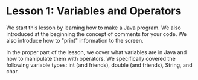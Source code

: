 # Lesson 1: Variables and Operators

We start this lesson by learning how to make a Java program.
We also introduced at the beginning the concept of comments
for your code. We also introduce how to "print" information to the screen.

In the proper part of the lesson, we cover what variables are in Java and
how to manipulate them with operators. We specifically
covered the following variable types: int (and friends),
double (and friends), String, and char.
